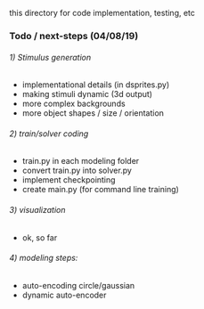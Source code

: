this directory for code implementation, testing, etc

### Todo / next-steps (04/08/19)

###### 1) Stimulus generation


- implementational details (in dsprites.py)
- making stimuli dynamic (3d output)
- more complex backgrounds
- more object shapes / size / orientation


###### 2) train/solver coding

- train.py in each modeling folder
- convert train.py into solver.py
- implement checkpointing
- create main.py (for command line training)

###### 3) visualization

- ok, so far

###### 4) modeling steps:

- auto-encoding circle/gaussian
- dynamic auto-encoder
